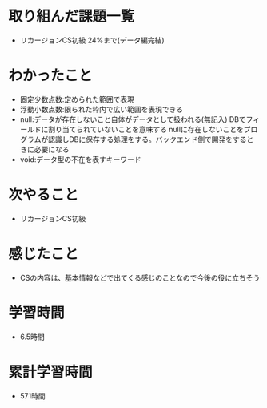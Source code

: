 # 取り組んだ課題一覧
- リカージョンCS初級 24%まで(データ編完結)

# わかったこと
- 固定少数点数:定められた範囲で表現
- 浮動小数点数:限られた枠内で広い範囲を表現できる
- null:データが存在しないこと自体がデータとして扱われる(無記入) DBでフィールドに割り当てられていないことを意味する nullに存在しないことをプログラムが認識しDBに保存する処理をする。バックエンド側で開発をするときに必要になる
- void:データ型の不在を表すキーワード

# 次やること
- リカージョンCS初級

# 感じたこと
- CSの内容は、基本情報などで出てくる感じのことなので今後の役に立ちそう

# 学習時間
- 6.5時間

# 累計学習時間
- 571時間
